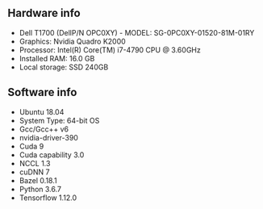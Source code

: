 ## Hardware info

- Dell T1700 (DellP/N OPC0XY) - MODEL: SG-0PC0XY-01520-81M-01RY
- Graphics: Nvidia Quadro K2000
- Processor: Intel(R) Core(TM) i7-4790 CPU @ 3.60GHz
- Installed RAM: 16.0 GB
- Local storage: SSD 240GB


## Software info

- Ubuntu 18.04
- System Type: 64-bit OS
- Gcc/Gcc++ v6
- nvidia-driver-390
- Cuda 9
- Cuda capability 3.0
- NCCL 1.3
- cuDNN 7
- Bazel 0.18.1
- Python 3.6.7
- Tensorflow 1.12.0
